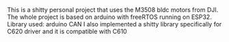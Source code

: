 This is a shitty personal project that uses the M3508 bldc motors from DJI.
The whole project is based on arduino with freeRTOS running on ESP32.
Library used: arduino CAN
I also implemented a shitty library specifically for C620 driver and it is compatible with C610
